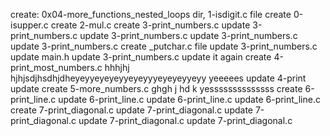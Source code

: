 create: 0x04-more_functions_nested_loops dir, 1-isdigit.c file
create 0-isupper.c
create 2-mul.c
create 3-print_numbers.c
update 3-print_numbers.c
update 3-print_numbers.c
update 3-print_numbers.c
update 3-print_numbers.c
create _putchar.c file
update 3-print_numbers.c
update main.h
update 3-print_numbers.c
update it again
create 4-print_most_numbers.c
hhhjhj
hjhjsdjhsdhjdheyeyyeyeyeyyeyeyyyeyeyeyyeyy
yeeeees
update 4-print
update
create  5-more_numbers.c
ghgh
j
hd
k
yessssssssssssss
create 6-print_line.c
update 6-print_line.c
update 6-print_line.c
update 6-print_line.c
create 7-print_diagonal.c
update 7-print_diagonal.c
update 7-print_diagonal.c
update 7-print_diagonal.c
update 7-print_diagonal.c
